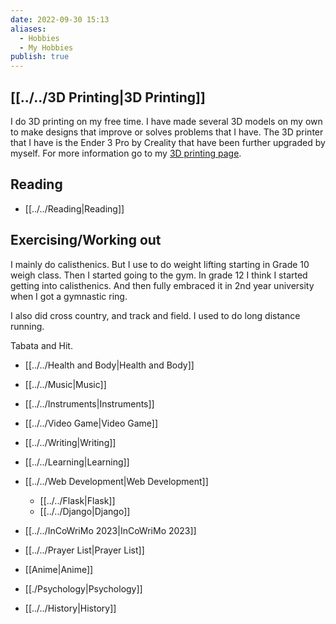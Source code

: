```yaml
---
date: 2022-09-30 15:13
aliases:
  - Hobbies
  - My Hobbies
publish: true
---
```


## [[../../3D Printing|3D Printing]]
I do 3D printing on my free time. I have made several 3D models on my own to make designs that improve or solves problems that I have. The 3D printer that I have is the Ender 3 Pro by Creality that have been further upgraded by myself. For more information go to my [3D printing page](https://leiyu3.github.io/3dprinting.html).

## Reading
- [[../../Reading|Reading]]

## Exercising/Working out
I mainly do calisthenics. But I use to do weight lifting starting in Grade 10 weigh class. Then I started going to the gym. In grade 12 I think I started getting into calisthenics. And then fully embraced it in 2nd year university when I got a gymnastic ring. 

I also did cross country, and track and field. I used to do long distance running.

Tabata and Hit.
- [[../../Health and Body|Health and Body]]


- [[../../Music|Music]]
- [[../../Instruments|Instruments]]
- [[../../Video Game|Video Game]]
- [[../../Writing|Writing]]
- [[../../Learning|Learning]]
- [[../../Web Development|Web Development]]
	- [[../../Flask|Flask]]
	- [[../../Django|Django]]

- [[../../InCoWriMo 2023|InCoWriMo 2023]]
- [[../../Prayer List|Prayer List]]
- [[Anime|Anime]]
- [[./Psychology|Psychology]]
- [[../../History|History]]